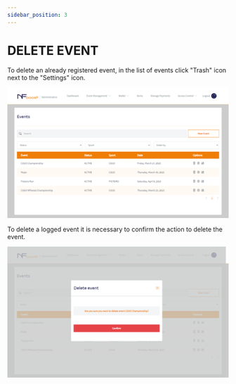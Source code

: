 ```yaml
---
sidebar_position: 3
---
```


# DELETE EVENT

To delete an already registered event, in the list of events click "Trash" icon next to the "Settings" icon.

![1](/img/updatevent.png)

To delete a logged event it is necessary to confirm the action to delete the event.

![1](/img/deletarevent.png)
